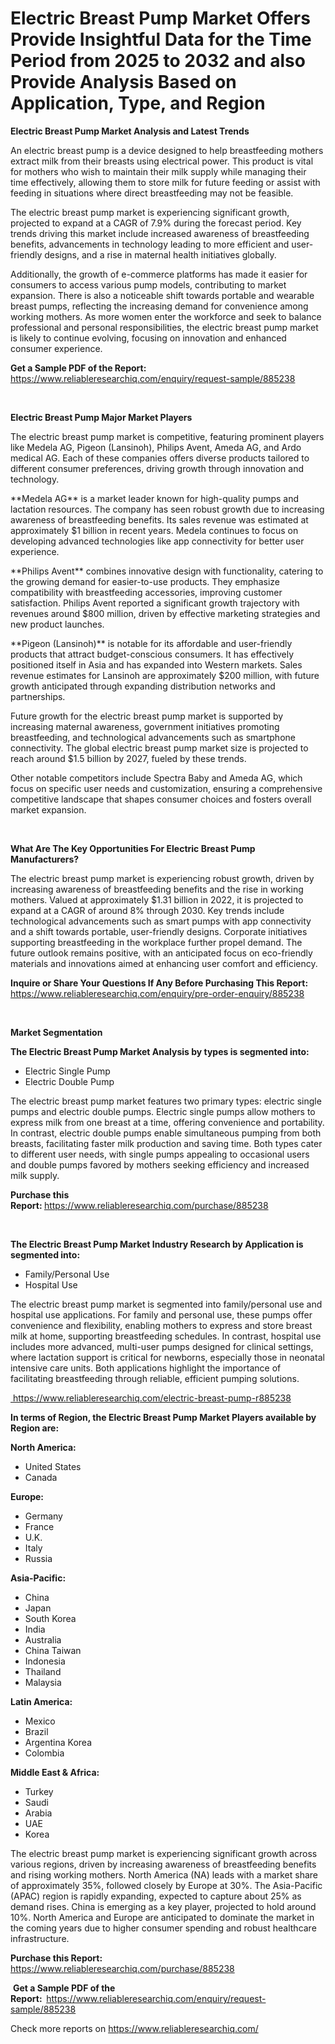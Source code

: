 <p><h1>Electric Breast Pump Market Offers Provide Insightful Data for the Time Period from 2025 to 2032 and also Provide Analysis Based on Application, Type, and Region</h1></p><p><strong>Electric Breast Pump Market Analysis and Latest Trends</strong></p>
<p><p>An electric breast pump is a device designed to help breastfeeding mothers extract milk from their breasts using electrical power. This product is vital for mothers who wish to maintain their milk supply while managing their time effectively, allowing them to store milk for future feeding or assist with feeding in situations where direct breastfeeding may not be feasible. </p><p>The electric breast pump market is experiencing significant growth, projected to expand at a CAGR of 7.9% during the forecast period. Key trends driving this market include increased awareness of breastfeeding benefits, advancements in technology leading to more efficient and user-friendly designs, and a rise in maternal health initiatives globally. </p><p>Additionally, the growth of e-commerce platforms has made it easier for consumers to access various pump models, contributing to market expansion. There is also a noticeable shift towards portable and wearable breast pumps, reflecting the increasing demand for convenience among working mothers. As more women enter the workforce and seek to balance professional and personal responsibilities, the electric breast pump market is likely to continue evolving, focusing on innovation and enhanced consumer experience.</p></p>
<p><strong>Get a Sample PDF of the Report:&nbsp;</strong> <a href="https://www.reliableresearchiq.com/enquiry/request-sample/885238?utm_campaign=2384&utm_medium=2&utm_source=Github&utm_content=ia&utm_term=08022025&utm_id=electric-breast-pump">https://www.reliableresearchiq.com/enquiry/request-sample/885238</a></p>
<p>&nbsp;</p>
<p><strong>Electric Breast Pump Major Market Players</strong></p>
<p><p>The electric breast pump market is competitive, featuring prominent players like Medela AG, Pigeon (Lansinoh), Philips Avent, Ameda AG, and Ardo medical AG. Each of these companies offers diverse products tailored to different consumer preferences, driving growth through innovation and technology.</p><p>**Medela AG** is a market leader known for high-quality pumps and lactation resources. The company has seen robust growth due to increasing awareness of breastfeeding benefits. Its sales revenue was estimated at approximately $1 billion in recent years. Medela continues to focus on developing advanced technologies like app connectivity for better user experience.</p><p>**Philips Avent** combines innovative design with functionality, catering to the growing demand for easier-to-use products. They emphasize compatibility with breastfeeding accessories, improving customer satisfaction. Philips Avent reported a significant growth trajectory with revenues around $800 million, driven by effective marketing strategies and new product launches.</p><p>**Pigeon (Lansinoh)** is notable for its affordable and user-friendly products that attract budget-conscious consumers. It has effectively positioned itself in Asia and has expanded into Western markets. Sales revenue estimates for Lansinoh are approximately $200 million, with future growth anticipated through expanding distribution networks and partnerships.</p><p>Future growth for the electric breast pump market is supported by increasing maternal awareness, government initiatives promoting breastfeeding, and technological advancements such as smartphone connectivity. The global electric breast pump market size is projected to reach around $1.5 billion by 2027, fueled by these trends.</p><p>Other notable competitors include Spectra Baby and Ameda AG, which focus on specific user needs and customization, ensuring a comprehensive competitive landscape that shapes consumer choices and fosters overall market expansion.</p></p>
<p>&nbsp;</p>
<p><strong>What Are The Key Opportunities For Electric Breast Pump Manufacturers?</strong></p>
<p><p>The electric breast pump market is experiencing robust growth, driven by increasing awareness of breastfeeding benefits and the rise in working mothers. Valued at approximately $1.31 billion in 2022, it is projected to expand at a CAGR of around 8% through 2030. Key trends include technological advancements such as smart pumps with app connectivity and a shift towards portable, user-friendly designs. Corporate initiatives supporting breastfeeding in the workplace further propel demand. The future outlook remains positive, with an anticipated focus on eco-friendly materials and innovations aimed at enhancing user comfort and efficiency.</p></p>
<p><strong>Inquire or Share Your Questions If Any Before Purchasing This Report:</strong> <a href="https://www.reliableresearchiq.com/enquiry/pre-order-enquiry/885238?utm_campaign=2384&utm_medium=2&utm_source=Github&utm_content=ia&utm_term=08022025&utm_id=electric-breast-pump">https://www.reliableresearchiq.com/enquiry/pre-order-enquiry/885238</a></p>
<p>&nbsp;</p>
<p><strong>Market Segmentation</strong></p>
<p><strong>The Electric Breast Pump Market Analysis by types is segmented into:</strong></p>
<p><ul><li>Electric Single Pump</li><li>Electric Double Pump</li></ul></p>
<p><p>The electric breast pump market features two primary types: electric single pumps and electric double pumps. Electric single pumps allow mothers to express milk from one breast at a time, offering convenience and portability. In contrast, electric double pumps enable simultaneous pumping from both breasts, facilitating faster milk production and saving time. Both types cater to different user needs, with single pumps appealing to occasional users and double pumps favored by mothers seeking efficiency and increased milk supply.</p></p>
<p><strong>Purchase this Report:&nbsp;</strong><a href="https://www.reliableresearchiq.com/purchase/885238?utm_campaign=2384&utm_medium=2&utm_source=Github&utm_content=ia&utm_term=08022025&utm_id=electric-breast-pump">https://www.reliableresearchiq.com/purchase/885238</a></p>
<p>&nbsp;</p>
<p><strong>The Electric Breast Pump Market Industry Research by Application is segmented into:</strong></p>
<p><ul><li>Family/Personal Use</li><li>Hospital Use</li></ul></p>
<p><p>The electric breast pump market is segmented into family/personal use and hospital use applications. For family and personal use, these pumps offer convenience and flexibility, enabling mothers to express and store breast milk at home, supporting breastfeeding schedules. In contrast, hospital use includes more advanced, multi-user pumps designed for clinical settings, where lactation support is critical for newborns, especially those in neonatal intensive care units. Both applications highlight the importance of facilitating breastfeeding through reliable, efficient pumping solutions.</p></p>
<p><a href="https://www.reliableresearchiq.com/electric-breast-pump-r885238?utm_campaign=2384&utm_medium=2&utm_source=Github&utm_content=ia&utm_term=08022025&utm_id=electric-breast-pump">&nbsp;https://www.reliableresearchiq.com/electric-breast-pump-r885238</a></p>
<p><strong>In terms of Region, the Electric Breast Pump Market Players available by Region are:</strong></p>
<p>
    <p> <strong> North America: </strong>
        <ul>
            <li>United States</li>
            <li>Canada</li>
        </ul>
        </p> 
    <p> <strong> Europe: </strong>
        <ul>
            <li>Germany</li>
            <li>France</li>
            <li>U.K.</li>
            <li>Italy</li>
            <li>Russia</li>
        </ul>
        </p> 
    <p> <strong> Asia-Pacific: </strong>
        <ul>
            <li>China</li>
            <li>Japan</li>
            <li>South Korea</li>
            <li>India</li>
            <li>Australia</li>
            <li>China Taiwan</li>
            <li>Indonesia</li>
            <li>Thailand</li>
            <li>Malaysia</li>
        </ul>
        </p> 
    <p> <strong> Latin America: </strong>
        <ul>
            <li>Mexico</li>
            <li>Brazil</li>
            <li>Argentina Korea</li>
            <li>Colombia</li>
        </ul>
        </p> 
    <p> <strong> Middle East & Africa: </strong>
        <ul>
            <li>Turkey</li>
            <li>Saudi</li>
            <li>Arabia</li>
            <li>UAE</li>
            <li>Korea</li>
        </ul>
    </p>
    </p>
<p><p>The electric breast pump market is experiencing significant growth across various regions, driven by increasing awareness of breastfeeding benefits and rising working mothers. North America (NA) leads with a market share of approximately 35%, followed closely by Europe at 30%. The Asia-Pacific (APAC) region is rapidly expanding, expected to capture about 25% as demand rises. China is emerging as a key player, projected to hold around 10%. North America and Europe are anticipated to dominate the market in the coming years due to higher consumer spending and robust healthcare infrastructure.</p></p>
<p><strong>Purchase this Report: </strong><a href="https://www.reliableresearchiq.com/purchase/885238?utm_campaign=2384&utm_medium=2&utm_source=Github&utm_content=ia&utm_term=08022025&utm_id=electric-breast-pump">https://www.reliableresearchiq.com/purchase/885238</a></p>
<p>&nbsp;<strong>Get a Sample PDF of the Report:&nbsp;&nbsp;</strong><a href="https://www.reliableresearchiq.com/enquiry/request-sample/885238?utm_campaign=2384&utm_medium=2&utm_source=Github&utm_content=ia&utm_term=08022025&utm_id=electric-breast-pump">https://www.reliableresearchiq.com/enquiry/request-sample/885238</a></p>
<p><strong></strong></p>
<p>Check more reports on <a href="https://www.reliableresearchiq.com/?utm_campaign=2384&utm_medium=2&utm_source=Github&utm_content=ia&utm_term=08022025&utm_id=electric-breast-pump">https://www.reliableresearchiq.com/</a></p>